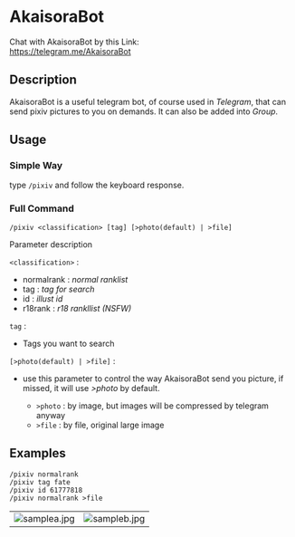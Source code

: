 # AkaisoraBot
Chat with AkaisoraBot by this Link:\
https://telegram.me/AkaisoraBot

## Description
AkaisoraBot is a useful telegram bot, of course used in *Telegram*, that can send pixiv pictures to you on demands. It can also be added into *Group*.

## Usage
### Simple Way
type `/pixiv` and follow the keyboard response.

### Full Command
`/pixiv <classification> [tag] [>photo(default) | >file]`

Parameter description

`<classification>` :

* normalrank : *normal ranklist*
* tag : *tag for search*
* id : *illust id*
* r18rank : *r18 rankllist (NSFW)*

`tag` :

* Tags you want to search

`[>photo(default) | >file]` :

* use this parameter to control the way AkaisoraBot send you picture, if missed, it will use *>photo* by default.

    * `>photo` : by image, but images will be compressed by telegram anyway
    * `>file` : by file, original large image

## Examples
```
/pixiv normalrank
/pixiv tag fate
/pixiv id 61777818
/pixiv normalrank >file
```
<table><tr>
<td><img src="https://s2.ax1x.com/2019/04/23/EA2y9J.jpg" alt="samplea.jpg" border="0" /></td>
<td><img src="https://s2.ax1x.com/2019/04/23/EA2ccR.jpg" alt="sampleb.jpg" border="0" /></td>
</tr></table>
